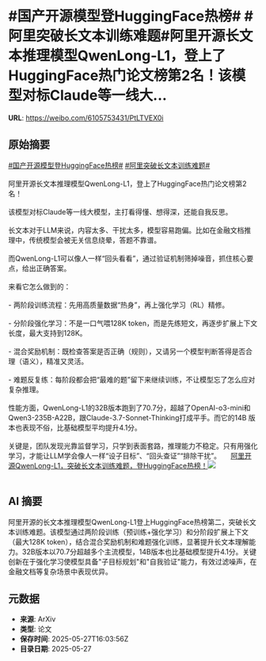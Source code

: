 # #国产开源模型登HuggingFace热榜# #阿里突破长文本训练难题#阿里开源长文本推理模型QwenLong-L1，登上了HuggingFace热门论文榜第2名！该模型对标Claude等一线大...

**URL**: https://weibo.com/6105753431/PtLTVEX0i

## 原始摘要

<a href="https://m.weibo.cn/search?containerid=231522type%3D1%26t%3D10%26q%3D%23%E5%9B%BD%E4%BA%A7%E5%BC%80%E6%BA%90%E6%A8%A1%E5%9E%8B%E7%99%BBHuggingFace%E7%83%AD%E6%A6%9C%23&amp;extparam=%23%E5%9B%BD%E4%BA%A7%E5%BC%80%E6%BA%90%E6%A8%A1%E5%9E%8B%E7%99%BBHuggingFace%E7%83%AD%E6%A6%9C%23" data-hide=""><span class="surl-text">#国产开源模型登HuggingFace热榜#</span></a> <a href="https://m.weibo.cn/search?containerid=231522type%3D1%26t%3D10%26q%3D%23%E9%98%BF%E9%87%8C%E7%AA%81%E7%A0%B4%E9%95%BF%E6%96%87%E6%9C%AC%E8%AE%AD%E7%BB%83%E9%9A%BE%E9%A2%98%23&amp;extparam=%23%E9%98%BF%E9%87%8C%E7%AA%81%E7%A0%B4%E9%95%BF%E6%96%87%E6%9C%AC%E8%AE%AD%E7%BB%83%E9%9A%BE%E9%A2%98%23" data-hide=""><span class="surl-text">#阿里突破长文本训练难题#</span></a><br><br>阿里开源长文本推理模型QwenLong-L1，登上了HuggingFace热门论文榜第2名！<br><br>该模型对标Claude等一线大模型，主打看得懂、想得深，还能自我反思。<br><br>长文本对于LLM来说，内容太多、干扰太多，模型容易跑偏。比如在金融文档推理中，传统模型会被无关信息绕晕，答题不靠谱。<br><br>而QwenLong-L1可以像人一样“回头看看”，通过验证机制筛掉噪音，抓住核心要点，给出正确答案。<br><br>来看它怎么做到的：<br><br>- 两阶段训练流程：先用高质量数据“热身”，再上强化学习（RL）精修。<br><br>- 分阶段强化学习：不是一口气喂128K token，而是先练短文，再逐步扩展上下文长度，最大支持到128K。<br><br>- 混合奖励机制：既检查答案是否正确（规则），又请另一个模型判断答得是否合理（语义），精准又灵活。<br><br>- 难题反复练：每阶段都会把“最难的题”留下来继续训练，不让模型忘了怎么应对复杂推理。<br><br>性能方面，QwenLong-L1的32B版本跑到了70.7分，超越了OpenAI-o3-mini和Qwen3-235B-A22B，跟Claude-3.7-Sonnet-Thinking打成平手。而它的14B 版本也表现不俗，比基础模型平均提升4.1分。<br><br>关键是，团队发现光靠监督学习，只学到表面套路，推理能力不稳定。只有用强化学习，才能让LLM学会像人一样“设子目标”、“回头查证”“排除干扰”。 <a href="https://weibo.com/ttarticle/p/show?id=2309405170956481462286" data-hide=""><span class="url-icon"><img style="width: 1rem;height: 1rem" src="https://h5.sinaimg.cn/upload/2015/09/25/3/timeline_card_small_article_default.png" referrerpolicy="no-referrer"></span><span class="surl-text">阿里开源QwenLong-L1，突破长文本训练难题，登HuggingFace热榜！</span></a><img style="" src="https://tvax4.sinaimg.cn/large/006Fd7o3gy1i1u58a7thej30m90cjgnx.jpg" referrerpolicy="no-referrer"><br><br>

## AI 摘要

阿里开源的长文本推理模型QwenLong-L1登上HuggingFace热榜第二，突破长文本训练难题。该模型通过两阶段训练（预训练+强化学习）和分阶段扩展上下文（最大128K token），结合混合奖励机制和难题强化训练，显著提升长文本理解能力。32B版本以70.7分超越多个主流模型，14B版本也比基础模型提升4.1分。关键创新在于强化学习使模型具备"子目标规划"和"自我验证"能力，有效过滤噪声，在金融文档等复杂场景中表现优异。

## 元数据

- **来源**: ArXiv
- **类型**: 论文
- **保存时间**: 2025-05-27T16:03:56Z
- **目录日期**: 2025-05-27
